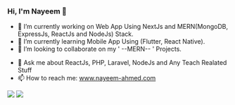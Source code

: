 ### Hi, I'm Nayeem 👋

<!--
**Nayeemr45/Nayeemr45** is a ✨ _special_ ✨ repository because its `README.md` (this file) appears on your GitHub profile.

Here are some ideas to get you started:
-->
- 🔭 I’m currently working on Web App Using NextJs and MERN(MongoDB, ExpressJs, ReactJs and NodeJs) Stack.
- 🌱 I’m currently learning Mobile App Using (Flutter, React Native).
- 👯 I’m looking to collaborate on my ' --MERN-- ' Projects.
<!--
- 🤔 I’m looking for help with ...
-->
- 💬 Ask me about ReactJs, PHP, Laravel, NodeJs and Any Teach Realated Stuff
- 📫 How to reach me: www.nayeem-ahmed.com


<img src="https://github-readme-stats.vercel.app/api?username=nayeemr45&&show_icons=true&bg_color=0D1117&title_color=3de3ba&text_color=8ed1bf&icon_color=3de3ba&border_color=0D1117">

<img src="https://github-readme-stats.vercel.app/api/top-langs/?username=nayeemr45&layout=compact&bg_color=0D1117&title_color=ccffff&text_color=8ed1bf&icon_color=3de3ba&border_color=0D1117">
<!--
- 😄 Pronouns: ...
- ⚡ Fun fact: ...
-->
